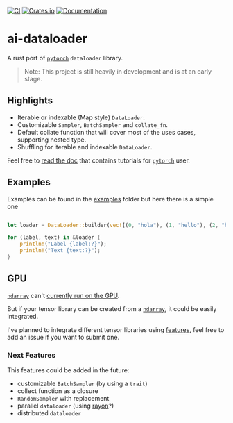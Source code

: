 [![CI](https://github.com/Tudyx/ai-dataloader/actions/workflows/ci.yml/badge.svg)](https://github.com/Tudyx/ai-dataloader/actions/workflows/ci.yml) 
[![Crates.io](https://img.shields.io/crates/v/ai-dataloader.svg)](https://crates.io/crates/ai-dataloader)
[![Documentation](https://docs.rs/ai-dataloader/badge.svg)](https://docs.rs/ai-dataloader/)

# ai-dataloader

A rust port of [`pytorch`](https://pytorch.org/) `dataloader` library.

> Note: This project is still heavily in development and is at an early stage.

## Highlights

- Iterable or indexable (Map style) `DataLoader`.
- Customizable `Sampler`, `BatchSampler` and `collate_fn`.
- Default collate function that will cover most of the uses cases, supporting nested type.
- Shuffling for iterable and indexable `DataLoader`.

Feel free to [read the doc](https://docs.rs/ai-dataloader/) that contains tutorials for [`pytorch`](https://pytorch.org/) user.

## Examples

Examples can be found in the [examples](examples/) folder but here there is a simple one

```rust use ai-dataloader::DataLoader;

let loader = DataLoader::builder(vec![(0, "hola"), (1, "hello"), (2, "hallo"), (3, "bonjour")]).batch_size(2).shuffle().build();

for (label, text) in &loader {     
    println!("Label {label:?}");
    println!("Text {text:?}");
}
```

## GPU

[`ndarray`](https://docs.rs/ndarray/latest/ndarray/) can't [currently run on the GPU](https://github.com/rust-ndarray/ndarray/issues/840).

But if your tensor library can be created from a [`ndarray`](https://docs.rs/ndarray/latest/ndarray/), it could be easily integrated.

I've planned to integrate different tensor libraries using [features](https://doc.rust-lang.org/cargo/reference/features.html), feel free to add an issue if you want to submit one.

### Next Features

This features could be added in the future:

- customizable `BatchSampler` (by using a `trait`)
- collect function as a closure 
- `RandomSampler` with replacement
- parallel `dataloader` (using [rayon](https://docs.rs/rayon/latest/rayon/)?)
- distributed `dataloader`

